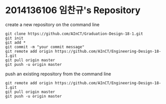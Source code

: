 # 2014136106 임찬규's Repository

create a new repository on the command line

```
git clone https://github.com/AInCT/Graduation-Design-18-1.git
git init
git add *
git commit -m "your commit message"
git remote add origin https://github.com/AInCT/Engineering-Design-18-1.git
git pull origin master
git push -u origin master
```

push an existing repository from the command line

```
git remote add origin https://github.com/AInCT/Engineering-Design-18-1.git
git pull origin master
git push -u origin master
```